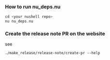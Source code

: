 
### How to run nu_deps.nu

```rust
cd <your nushell repo>
nu nu_deps.nu
```

### Create the release note PR on the website
see
```nu
./make_release/release-note/create-pr --help
```
